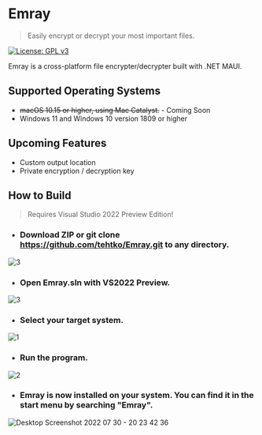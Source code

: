 # Emray

> Easily encrypt or decrypt your most important files.

[![License: GPL v3](https://img.shields.io/badge/License-GPLv3-blue.svg)](https://www.gnu.org/licenses/gpl-3.0)

Emray is a cross-platform file encrypter/decrypter built with .NET MAUI. 

## Supported Operating Systems
- ~~macOS 10.15 or higher, using Mac Catalyst.~~ - Coming Soon
- Windows 11 and Windows 10 version 1809 or higher

## Upcoming Features
- Custom output location
- Private encryption / decryption key

## How to Build
> Requires Visual Studio 2022 Preview Edition!

- ### Download ZIP or git clone https://github.com/tehtko/Emray.git to any directory. 
![3](https://user-images.githubusercontent.com/44374315/182004453-26c5e023-b4e8-4b42-9a6b-0c67bd2a22df.png)

- ### Open Emray.sln with VS2022 Preview. 
![3](https://user-images.githubusercontent.com/44374315/182004404-1e9cc546-6efb-4515-bc04-510df9d32ec2.png)

- ### Select your target system. 
![1](https://user-images.githubusercontent.com/44374315/182004351-9ee6b3b8-c7c1-46b2-8ea2-dfa5cddc81f4.png)

- ### Run the program. 
![2](https://user-images.githubusercontent.com/44374315/182004356-9bb73d87-3986-43aa-91a0-e6d934f80d32.png)

- ### Emray is now installed on your system. You can find it in the start menu by searching "Emray".
![Desktop Screenshot 2022 07 30 - 20 23 42 36](https://user-images.githubusercontent.com/44374315/182004584-367b9509-77fe-423c-a048-e65f97633591.png)
